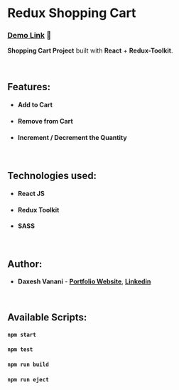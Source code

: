 # Redux Shopping Cart

### [Demo Link](https://reduxtoolkit-shop-cart.netlify.app/) 🔗

**Shopping Cart Project** built with **React** + **Redux-Toolkit**.

<br/>

## Features:

- #### Add to Cart
- #### Remove from Cart
- #### Increment / Decrement the Quantity

<br/>

## Technologies used:

- #### **React JS**
- #### **Redux Toolkit**
- #### **SASS**

<br/>

## Author:

- **Daxesh Vanani** - **[Portfolio Website](https://portfolio-daxesh.web.app/)**, **[Linkedin](https://www.linkedin.com/in/daxesh-vanani-reactjs/)**

<br/>

## Available Scripts:

#### `npm start`

#### `npm test`

#### `npm run build`

#### `npm run eject`
